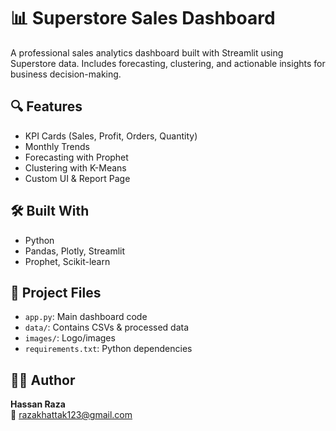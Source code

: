 # 📊 Superstore Sales Dashboard
A professional sales analytics dashboard built with Streamlit using Superstore data. Includes forecasting, clustering, and actionable insights for business decision-making.

## 🔍 Features

- KPI Cards (Sales, Profit, Orders, Quantity)
- Monthly Trends
- Forecasting with Prophet
- Clustering with K-Means
- Custom UI & Report Page

## 🛠 Built With

- Python
- Pandas, Plotly, Streamlit
- Prophet, Scikit-learn

## 📂 Project Files

- `app.py`: Main dashboard code  
- `data/`: Contains CSVs & processed data  
- `images/`: Logo/images  
- `requirements.txt`: Python dependencies  

## 👨‍💻 Author

**Hassan Raza**   
📧 razakhattak123@gmail.com
